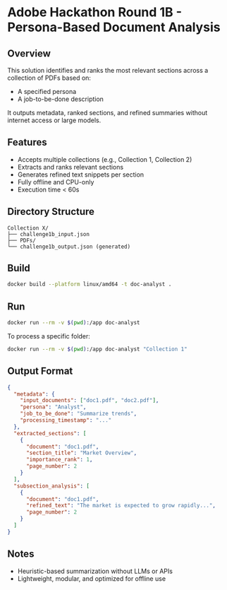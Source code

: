 # Adobe Hackathon Round 1B - Persona-Based Document Analysis

## Overview

This solution identifies and ranks the most relevant sections across a collection of PDFs based on:
- A specified persona
- A job-to-be-done description

It outputs metadata, ranked sections, and refined summaries without internet access or large models.

## Features

- Accepts multiple collections (e.g., Collection 1, Collection 2)
- Extracts and ranks relevant sections
- Generates refined text snippets per section
- Fully offline and CPU-only
- Execution time < 60s

## Directory Structure

```
Collection X/
├── challenge1b_input.json
├── PDFs/
└── challenge1b_output.json (generated)
```

## Build

```bash
docker build --platform linux/amd64 -t doc-analyst .
```

## Run

```bash
docker run --rm -v $(pwd):/app doc-analyst
```

To process a specific folder:

```bash
docker run --rm -v $(pwd):/app doc-analyst "Collection 1"
```

## Output Format

```json
{
  "metadata": {
    "input_documents": ["doc1.pdf", "doc2.pdf"],
    "persona": "Analyst",
    "job_to_be_done": "Summarize trends",
    "processing_timestamp": "..."
  },
  "extracted_sections": [
    {
      "document": "doc1.pdf",
      "section_title": "Market Overview",
      "importance_rank": 1,
      "page_number": 2
    }
  ],
  "subsection_analysis": [
    {
      "document": "doc1.pdf",
      "refined_text": "The market is expected to grow rapidly...",
      "page_number": 2
    }
  ]
}
```

## Notes

- Heuristic-based summarization without LLMs or APIs
- Lightweight, modular, and optimized for offline use